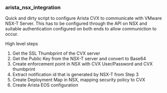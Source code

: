 ### arista_nsx_integration

Quick and dirty script to configure Arista CVX to communicate with VMware NSX-T Server. This has to be configured through the API on NSX and suitable authentication configured on both ends to allow communiction to occur. 

High level steps

1) Get the SSL Thumbprint of the CVX server
2) Get the Public Key from the NSX-T server and convert to Base64 
3) Create enforcement point in NSX with CVX User/Password and CVX thumbprint
4) Extract notification id that is generated by NSX-T from Step 3 
5) Create Deployment Map in NSX, mapping security policy to CVX
6) Create Arista EOS configuration 

